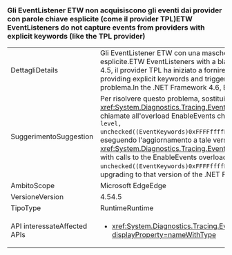 ### <a name="etw-eventlisteners-do-not-capture-events-from-providers-with-explicit-keywords-like-the-tpl-provider"></a><span data-ttu-id="9a94f-101">Gli EventListener ETW non acquisiscono gli eventi dai provider con parole chiave esplicite (come il provider TPL)</span><span class="sxs-lookup"><span data-stu-id="9a94f-101">ETW EventListeners do not capture events from providers with explicit keywords (like the TPL provider)</span></span>

|   |   |
|---|---|
|<span data-ttu-id="9a94f-102">Dettagli</span><span class="sxs-lookup"><span data-stu-id="9a94f-102">Details</span></span>|<span data-ttu-id="9a94f-103">Gli EventListener ETW con una maschera di parole chiave vuota non acquisiscono correttamente gli eventi dai provider con parole chiave esplicite.</span><span class="sxs-lookup"><span data-stu-id="9a94f-103">ETW EventListeners with a blank keyword mask do not properly capture events from providers with explicit keywords.</span></span> <span data-ttu-id="9a94f-104">In .NET Framework 4.5, il provider TPL ha iniziato a fornire parole chiave esplicite e ha causato questo problema.</span><span class="sxs-lookup"><span data-stu-id="9a94f-104">In the .NET Framework 4.5, the TPL provider began providing explicit keywords and triggered this issue.</span></span> <span data-ttu-id="9a94f-105">In .NET Framework 4.6, gli EventListener sono stati aggiornati e non presentano più questo problema.</span><span class="sxs-lookup"><span data-stu-id="9a94f-105">In the .NET Framework 4.6, EventListeners have been updated to no longer have this issue.</span></span>|
|<span data-ttu-id="9a94f-106">Suggerimento</span><span class="sxs-lookup"><span data-stu-id="9a94f-106">Suggestion</span></span>|<span data-ttu-id="9a94f-107">Per risolvere questo problema, sostituire le chiamate a <xref:System.Diagnostics.Tracing.EventListener.EnableEvents(System.Diagnostics.Tracing.EventSource,System.Diagnostics.Tracing.EventLevel)> con chiamate all'overload EnableEvents che specifica in modo esplicito la maschera &quot;qualsiasi parola chiave&quot; da usare: <code>EnableEvents(eventSource, level, unchecked((EventKeywords)0xFFFFffffFFFFffff))</code>. In alternativa, questo problema è stato corretto in .NET Framework 4.6 e può essere risolto eseguendo l'aggiornamento a tale versione di .NET Framework.</span><span class="sxs-lookup"><span data-stu-id="9a94f-107">To work around this problem, replace calls to <xref:System.Diagnostics.Tracing.EventListener.EnableEvents(System.Diagnostics.Tracing.EventSource,System.Diagnostics.Tracing.EventLevel)> with calls to the EnableEvents overload that explicitly specifies the &quot;any keywords&quot; mask to use: <code>EnableEvents(eventSource, level, unchecked((EventKeywords)0xFFFFffffFFFFffff))</code>.Alternatively, this issue has been fixed in the .NET Framework 4.6 and may be addressed by upgrading to that version of the .NET Framework.</span></span>|
|<span data-ttu-id="9a94f-108">Ambito</span><span class="sxs-lookup"><span data-stu-id="9a94f-108">Scope</span></span>|<span data-ttu-id="9a94f-109">Microsoft Edge</span><span class="sxs-lookup"><span data-stu-id="9a94f-109">Edge</span></span>|
|<span data-ttu-id="9a94f-110">Versione</span><span class="sxs-lookup"><span data-stu-id="9a94f-110">Version</span></span>|<span data-ttu-id="9a94f-111">4.5</span><span class="sxs-lookup"><span data-stu-id="9a94f-111">4.5</span></span>|
|<span data-ttu-id="9a94f-112">Tipo</span><span class="sxs-lookup"><span data-stu-id="9a94f-112">Type</span></span>|<span data-ttu-id="9a94f-113">Runtime</span><span class="sxs-lookup"><span data-stu-id="9a94f-113">Runtime</span></span>|
|<span data-ttu-id="9a94f-114">API interessate</span><span class="sxs-lookup"><span data-stu-id="9a94f-114">Affected APIs</span></span>|<ul><li><xref:System.Diagnostics.Tracing.EventListener.EnableEvents(System.Diagnostics.Tracing.EventSource,System.Diagnostics.Tracing.EventLevel)?displayProperty=nameWithType></li></ul>|


